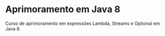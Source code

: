 # Aprimoramento em Java 8
Curso de aprimoramento em expressões Lambda, Streams e Optional em Java 8.
